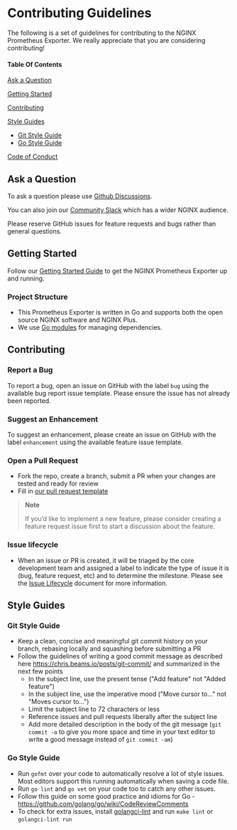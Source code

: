 # Contributing Guidelines

The following is a set of guidelines for contributing to the NGINX Prometheus Exporter. We really appreciate that you are considering contributing!

#### Table Of Contents

[Ask a Question](#ask-a-question)

[Getting Started](#getting-started)

[Contributing](#contributing)

[Style Guides](#style-guides)
  * [Git Style Guide](#git-style-guide)
  * [Go Style Guide](#go-style-guide)

[Code of Conduct](CODE_OF_CONDUCT.md)

## Ask a Question

To ask a question please use [Github Discussions](https://github.com/nginxinc/nginx-prometheus-exporter/discussions).

You can also join our [Community Slack](https://community.nginx.org/joinslack) which has a wider NGINX audience.

Please reserve GitHub issues for feature requests and bugs rather than general questions.

## Getting Started

Follow our [Getting Started Guide](README.md#getting-started) to get the NGINX Prometheus Exporter up and running.

### Project Structure

* This Prometheus Exporter is written in Go and supports both the open source NGINX software and NGINX Plus.
* We use [Go modules](https://github.com/golang/go/wiki/Modules) for managing dependencies.

## Contributing

### Report a Bug

To report a bug, open an issue on GitHub with the label `bug` using the available bug report issue template. Please ensure the issue has not already been reported.

### Suggest an Enhancement

To suggest an enhancement, please create an issue on GitHub with the label `enhancement` using the available feature issue template.

### Open a Pull Request

* Fork the repo, create a branch, submit a PR when your changes are tested and ready for review
* Fill in [our pull request template](.github/PULL_REQUEST_TEMPLATE.md)

> **Note**
>
> If you’d like to implement a new feature, please consider creating a feature request issue first to start a discussion about the feature.

### Issue lifecycle

* When an issue or PR is created, it will be triaged by the core development team and assigned a label to indicate the type of issue it is (bug, feature request, etc) and to determine the milestone. Please see the [Issue Lifecycle](ISSUE_LIFECYCLE.md) document for more information.

## Style Guides

### Git Style Guide

* Keep a clean, concise and meaningful git commit history on your branch, rebasing locally and squashing before submitting a PR
* Follow the guidelines of writing a good commit message as described here https://chris.beams.io/posts/git-commit/ and summarized in the next few points
    * In the subject line, use the present tense ("Add feature" not "Added feature")
    * In the subject line, use the imperative mood ("Move cursor to..." not "Moves cursor to...")
    * Limit the subject line to 72 characters or less
    * Reference issues and pull requests liberally after the subject line
    * Add more detailed description in the body of the git message (`git commit -a` to give you more space and time in your text editor to write a good message instead of `git commit -am`)

### Go Style Guide

* Run `gofmt` over your code to automatically resolve a lot of style issues. Most editors support this running automatically when saving a code file.
* Run `go lint` and `go vet` on your code too to catch any other issues.
* Follow this guide on some good practice and idioms for Go -  https://github.com/golang/go/wiki/CodeReviewComments
* To check for extra issues, install [golangci-lint](https://github.com/golangci/golangci-lint) and run `make lint` or `golangci-lint run`
